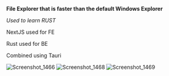 **File Explorer that is faster than the default Windows Explorer**

*Used to learn RUST*

NextJS used for FE

Rust used for BE

Combined using Tauri


![Screenshot_1466](https://github.com/user-attachments/assets/13900ebe-ca9b-41b6-a32c-92ae503da11e)
![Screenshot_1468](https://github.com/user-attachments/assets/ac2673fa-d5fd-4ccb-ac31-9d52542f5cff)
![Screenshot_1469](https://github.com/user-attachments/assets/cf510c7b-690d-4817-81e6-4ed285a36355)
